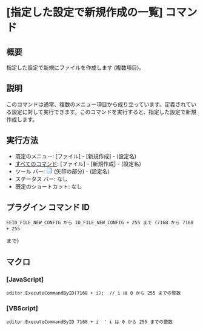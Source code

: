 # \[指定した設定で新規作成の一覧\] コマンド

## 概要

指定した設定で新規にファイルを作成します (複数項目)。

## 説明

このコマンドは通常、複数のメニュー項目から成り立っています。定義されている設定に対して実行できます。このコマンドを実行すると、指定した設定で新規作成します。

## 実行方法

- 既定のメニュー: \[ファイル\] \- \[新規作成\] \- (設定名)
- [すべてのコマンド](../../glossary/allcommands): \[ファイル\] \- \[新規作成\] \- (設定名)
- ツール バー: ![](../../images/filenew.png) (矢印の部分) \- (設定名)
- ステータス バー: なし
- 既定のショートカット: なし

## プラグイン コマンド ID

```
EEID_FILE_NEW_CONFIG から ID_FILE_NEW_CONFIG + 255 まで (7168 から 7168 + 255
```
まで)

## マクロ

### \[JavaScript\]

```
editor.ExecuteCommandByID(7168 + i);  // i は 0 から 255 までの整数
```

### \[VBScript\]

```
editor.ExecuteCommandByID 7168 + i  ' i は 0 から 255 までの整数
```
